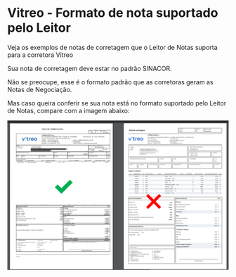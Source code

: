 # Vitreo - Formato de nota suportado pelo Leitor

Veja os exemplos de notas de corretagem que o Leitor de Notas suporta para a corretora Vitreo

Sua nota de corretagem deve estar no padrão SINACOR.

Não se preocupe, esse é o formato padrão que as corretoras geram as Notas de Negociação.

Mas caso queira conferir se sua nota está no formato suportado pelo Leitor de Notas, compare com a imagem abaixo:

![](../.gitbook/assets/52ed0ba93830f118edf83fad4c5dc87d.png)
